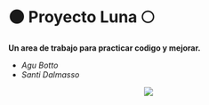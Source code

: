 # 🌑 Proyecto Luna 🌕
**Un area de trabajo para practicar codigo y mejorar.**

- *Agu Botto*
- *Santi Dalmasso*

<div style="text-align:center"><img src="https://i.imgur.com/iK61Fg3.png" /></div>
